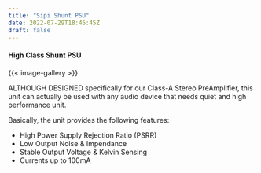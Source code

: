 ```yaml
---
title: "Sipi Shunt PSU"
date: 2022-07-29T18:46:45Z
draft: false
---
```

#### High Class Shunt PSU

{{< image-gallery >}}

ALTHOUGH DESIGNED specifically for our Class-A Stereo PreAmplifier, this unit can actually be used with any audio device that needs quiet and high performance unit.

Basically, the unit provides the following features: 

- High Power Supply Rejection Ratio (PSRR)
- Low Output Noise & Impendance
- Stable Output Voltage & Kelvin Sensing
- Currents up to 100mA
